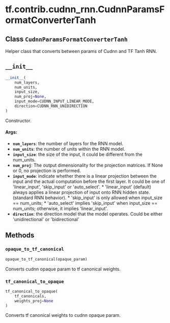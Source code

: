 <div itemscope itemtype="http://developers.google.com/ReferenceObject">
<meta itemprop="name" content="tf.contrib.cudnn_rnn.CudnnParamsFormatConverterTanh" />
<meta itemprop="path" content="Stable" />
<meta itemprop="property" content="__init__"/>
<meta itemprop="property" content="opaque_to_tf_canonical"/>
<meta itemprop="property" content="tf_canonical_to_opaque"/>
</div>

# tf.contrib.cudnn_rnn.CudnnParamsFormatConverterTanh

## Class `CudnnParamsFormatConverterTanh`

Helper class that converts between params of Cudnn and TF Tanh RNN.



<!-- Placeholder for "Used in" -->


<h2 id="__init__"><code>__init__</code></h2>

``` python
__init__(
    num_layers,
    num_units,
    input_size,
    num_proj=None,
    input_mode=CUDNN_INPUT_LINEAR_MODE,
    direction=CUDNN_RNN_UNIDIRECTION
)
```

Constructor.


#### Args:


* <b>`num_layers`</b>: the number of layers for the RNN model.
* <b>`num_units`</b>: the number of units within the RNN model.
* <b>`input_size`</b>: the size of the input, it could be different from the
  num_units.
* <b>`num_proj`</b>: The output dimensionality for the projection matrices.
  If None or 0, no projection is performed.
* <b>`input_mode`</b>: indicate whether there is a linear projection between the
  input and the actual computation before the first layer. It could be one
  of 'linear_input', 'skip_input' or 'auto_select'. * 'linear_input'
  (default) always applies a linear projection of input onto RNN hidden
  state. (standard RNN behavior). * 'skip_input' is only allowed when
  input_size == num_units; * 'auto_select' implies 'skip_input' when
  input_size == num_units; otherwise, it implies 'linear_input'.
* <b>`direction`</b>: the direction model that the model operates. Could be either
  'unidirectional' or 'bidirectional'



## Methods

<h3 id="opaque_to_tf_canonical"><code>opaque_to_tf_canonical</code></h3>

``` python
opaque_to_tf_canonical(opaque_param)
```

Converts cudnn opaque param to tf canonical weights.


<h3 id="tf_canonical_to_opaque"><code>tf_canonical_to_opaque</code></h3>

``` python
tf_canonical_to_opaque(
    tf_canonicals,
    weights_proj=None
)
```

Converts tf canonical weights to cudnn opaque param.





